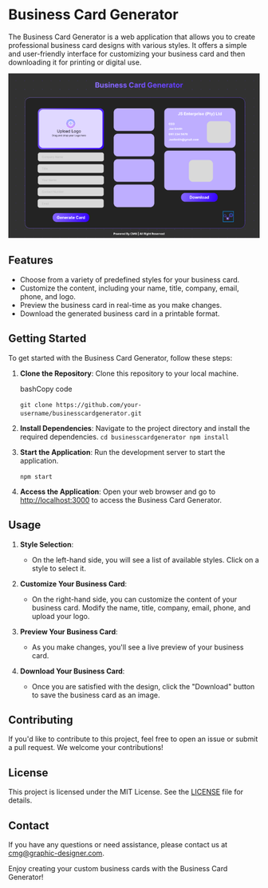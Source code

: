 # Business Card Generator

The Business Card Generator is a web application that allows you to create professional business card designs with various styles. It offers a simple and user-friendly interface for customizing your business card and then downloading it for printing or digital use.

![Business Card Generator Image](https://github.com/Ubaton/businesscardgenerator/blob/master/public/assets/images/Business%20Card%20Generator.PNG)

## Features

- Choose from a variety of predefined styles for your business card.
- Customize the content, including your name, title, company, email, phone, and logo.
- Preview the business card in real-time as you make changes.
- Download the generated business card in a printable format.

## Getting Started

To get started with the Business Card Generator, follow these steps:

1.  **Clone the Repository**: Clone this repository to your local machine.

    bashCopy code

    `git clone https://github.com/your-username/businesscardgenerator.git`

2.  **Install Dependencies**: Navigate to the project directory and install the required dependencies.
    `cd businesscardgenerator
npm install`
3.  **Start the Application**: Run the development server to start the application.

    `npm start`

4.  **Access the Application**: Open your web browser and go to [http://localhost:3000](http://localhost:3000/) to access the Business Card Generator.

## Usage

1.  **Style Selection**:

    - On the left-hand side, you will see a list of available styles. Click on a style to select it.

2.  **Customize Your Business Card**:

    - On the right-hand side, you can customize the content of your business card. Modify the name, title, company, email, phone, and upload your logo.

3.  **Preview Your Business Card**:

    - As you make changes, you'll see a live preview of your business card.

4.  **Download Your Business Card**:

    - Once you are satisfied with the design, click the "Download" button to save the business card as an image.

## Contributing

If you'd like to contribute to this project, feel free to open an issue or submit a pull request. We welcome your contributions!

## License

This project is licensed under the MIT License. See the [LICENSE](https://mit-license.org/) file for details.

## Contact

If you have any questions or need assistance, please contact us at [cmg@graphic-designer.com](mailto:cmg@graphic-designer.com).

Enjoy creating your custom business cards with the Business Card Generator!
